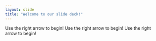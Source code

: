 ```yaml
---
layout: slide
title: "Welcome to our slide deck!"
---
```


Use the right arrow to begin!
Use the right arrow to begin!
Use the right arrow to begin!
